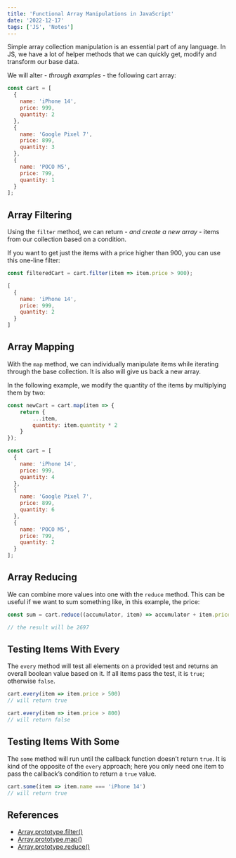 ```yaml
---
title: 'Functional Array Manipulations in JavaScript'
date: '2022-12-17'
tags: ['JS', 'Notes']
---
```


Simple array collection manipulation is an essential part of any language. In JS, we have a lot of helper methods that we can quickly get, modify and transform our base data.

We will alter - _through examples_ - the following cart array:

```javascript
const cart = [
  {
    name: 'iPhone 14',
    price: 999,
    quantity: 2
  },
  {
    name: 'Google Pixel 7',
    price: 899,
    quantity: 3
  },
  {
    name: 'POCO M5',
    price: 799,
    quantity: 1
  }
];
```

## Array Filtering

Using the `filter` method, we can return - _and create a new array_ - items from our collection based on a condition.

If you want to get just the items with a price higher than 900, you can use this one-line filter:

```javascript
const filteredCart = cart.filter(item => item.price > 900);
```
```javascript
[
  {
    name: 'iPhone 14',
    price: 999,
    quantity: 2
  }
]
```

## Array Mapping

With the `map` method, we can individually manipulate items while iterating through the base collection. It is also will give us back a new array.

In the following example, we modify the quantity of the items by multiplying them by two:

```javascript
const newCart = cart.map(item => {
    return {
        ...item,
        quantity: item.quantity * 2
    }
});
```

```javascript
const cart = [
  {
    name: 'iPhone 14',
    price: 999,
    quantity: 4
  },
  {
    name: 'Google Pixel 7',
    price: 899,
    quantity: 6
  },
  {
    name: 'POCO M5',
    price: 799,
    quantity: 2
  }
];
```

## Array Reducing

We can combine more values into one with the `reduce` method. This can be useful if we want to sum something like, in this example, the price:

```javascript
const sum = cart.reduce((accumulator, item) => accumulator + item.price, 0) ;

// the result will be 2697
```

## Testing Items With Every

The `every` method will test all elements on a provided test and returns an overall boolean value based on it. If all items pass the test, it is `true`; otherwise `false`.

```javascript
cart.every(item => item.price > 500)
// will return true
```

```javascript
cart.every(item => item.price > 800)
// will return false
```

## Testing Items With Some

The `some` method will run until the callback function doesn’t return `true`. It is kind of the opposite of the `every` approach; here you only need one item to pass the callback’s condition to return a `true` value.

```javascript
cart.some(item => item.name === 'iPhone 14')
// will return true
```

## References
- [Array.prototype.filter()](https://developer.mozilla.org/en-US/docs/Web/JavaScript/Reference/Global_Objects/Array/filter)
- [Array.prototype.map()](https://developer.mozilla.org/en-US/docs/Web/JavaScript/Reference/Global_Objects/Array/map)
- [Array.prototype.reduce()](https://developer.mozilla.org/en-US/docs/Web/JavaScript/Reference/Global_Objects/Array/reduce)
